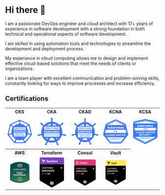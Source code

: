 # Hi there 👋

I am a passionate DevOps engineer and cloud architect with 17+ years of experience in software development with a strong
foundation in both technical and operational aspects of software development.

I am skilled in using automation tools and technologies to streamline the development and deployment process.

My experience in cloud computing allows me to design and implement effective cloud-based solutions that meet the needs
of clients or organizations.

I am a team player with excellent communication and problem-solving skills, constantly looking for ways to improve
processes and increase efficiency.

## Certifications

<table>
  <tr>
    <th>CKS</th>
    <th>CKA</th>
    <th>CKAD</th>
    <th>KCNA</th>
    <th>KCSA</th>
  </tr>
  <tr>
    <td>
        <a href="https://www.credly.com/badges/967ea7c5-8f5a-4d4d-8e0f-e5e2a61fa513/public_url"><img src="website/static/certifications/cks.png" alt="CKS: Certified Kubernetes Security Specialist"></a>
    </td>
    <td>
        <a href="https://www.credly.com/badges/39e2ba48-6d1c-4eeb-8820-9329137eb08b/public_url"><img src="website/static/certifications/cka.png" alt="CKA: Certified Kubernetes Administrator"></a>
    </td>
    <td>
        <a href="https://www.credly.com/badges/abaeb350-5324-4392-867c-3e3e7248f758/public_url"><img src="website/static/certifications/ckad.png" alt="CKAD: Certified Kubernetes Application Developer"></a> 
    </td>
    <td>
        <a href="https://www.credly.com/badges/6f0cbd05-2894-4ed7-b4f7-aa9ed744d6c7/public_url"><img src="website/static/certifications/kcna.png" alt="KCNA: Kubernetes and Cloud Native Associate"></a> 
    </td>
    <td>
        <a href="https://www.credly.com/badges/f7d89c43-d53b-4795-b607-0cf5e3720019/public_url"><img src="website/static/certifications/kcsa.png" alt="KCSA: Kubernetes and Cloud Native Security Associate"></a> 
    </td>
  </tr>
  <tr>
    <th>AWS</th>
    <th>Terraform </th>
    <th>Consul</th>
    <th>Vault</th>
  </tr>
  <tr>
    <td>
        <a href="https://www.credly.com/badges/920a0d5d-8142-44f8-927f-7a5f6fa7f6d6"><img src="website/static/certifications/aws_cloud_quest.png" alt="AWS Cloud Practitioner"></a>
    </td>
    <td>
        <a href="https://www.credly.com/badges/6e8b94f8-3987-42a3-8d00-3fdc9e591e0b/public_url"><img src="website/static/certifications/terraform.png" alt="HashiCorp Certified: Terraform Associate (002)"></a>
    </td>
    <td>
        <a href="https://www.credly.com/badges/a0812793-bbb3-4650-a30e-676c7354183d/public_url"><img src="website/static/certifications/consul.png" alt="HashiCorp Certified: Consul Associate (002)"></a>
    </td>
    <td> 
        <a href="https://www.credly.com/badges/c99bdc40-c011-41b6-beca-57cd606c9cdb/public_url"><img src="website/static/certifications/vault.png" alt="
HashiCorp Certified: Vault Associate (002)"></a>
    </td>
  </tr>
</table>

<!--
**aazon/aazon** is a ✨ _special_ ✨ repository because its `README.md` (this file) appears on your GitHub profile.

Here are some ideas to get you started:

- 🔭 I’m currently working on ...
- 🌱 I’m currently learning ...
- 👯 I’m looking to collaborate on ...
- 🤔 I’m looking for help with ...
- 💬 Ask me about ...
- 📫 How to reach me: ...
- 😄 Pronouns: ...
- ⚡ Fun fact: ...
-->
